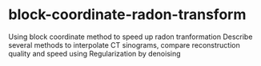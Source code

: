 # block-coordinate-radon-transform
Using block coordinate method to speed up radon tranformation
Describe several methods to interpolate CT sinograms, compare reconstruction quality and speed using Regularization by denoising
